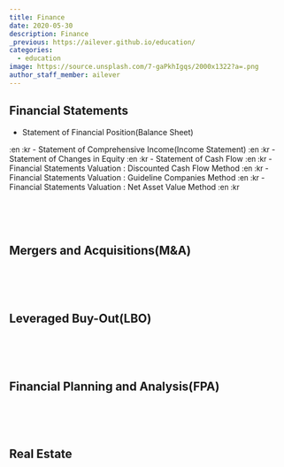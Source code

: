 ```yaml
---
title: Finance
date: 2020-05-30
description: Finance
_previous: https://ailever.github.io/education/
categories:
  - education
image: https://source.unsplash.com/7-gaPkhIgqs/2000x1322?a=.png
author_staff_member: ailever
---
```



## Financial Statements
- Statement of Financial Position(Balance Sheet)
<span style="font-size:small;">
  :en
  :kr
</span>
- Statement of Comprehensive Income(Income Statement)
<span style="font-size:small;">
  :en
  :kr
</span>
- Statement of Changes in Equity
<span style="font-size:small;">
  :en
  :kr
</span>
- Statement of Cash Flow
<span style="font-size:small;">
  :en
  :kr
</span>
- Financial Statements Valuation : Discounted Cash Flow Method
<span style="font-size:small;">
  :en
  :kr
</span>
- Financial Statements Valuation : Guideline Companies Method
<span style="font-size:small;">
  :en
  :kr
</span>
- Financial Statements Valuation : Net Asset Value Method
<span style="font-size:small;">
  :en
  :kr
</span>


<br><br><br>
## Mergers and Acquisitions(M&A)

<br><br><br>
## Leveraged Buy-Out(LBO)

<br><br><br>
## Financial Planning and Analysis(FPA)

<br><br><br>
## Real Estate

<br><br><br>
